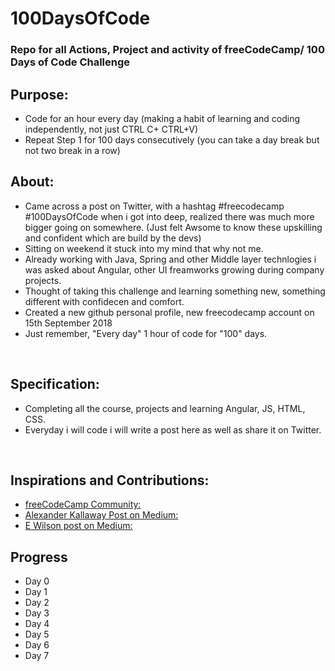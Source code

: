 # 100DaysOfCode

### Repo for all Actions, Project and activity of freeCodeCamp/ 100 Days of Code Challenge

## Purpose:

 - Code for an hour every day (making a habit of learning and coding independently, not just CTRL C+ CTRL+V)
 - Repeat Step 1 for 100 days consecutively (you can take a day break but not two break in a row)
 

 ## About:
 
 - Came across a post on Twitter, with a hashtag #freecodecamp #100DaysOfCode when i got into deep, realized there was much more bigger going on somewhere. (Just felt Awsome to know these upskilling and confident which are build by the devs)
 - Sitting on weekend it stuck into my mind that why not me.
 - Already working with Java, Spring and other Middle layer technlogies i was asked about Angular, other UI freamworks growing during company projects.
 - Thought of taking this challenge and learning something new, something different with confidecen and comfort.
 - Created a new github personal profile, new freecodecamp account on 15th September 2018
 - Just remember, "Every day" 1 hour of code for "100" days.
 
<br>

## Specification:

 - Completing all the course, projects and learning Angular, JS, HTML, CSS.
 - Everyday i will code i will write a post here as well as share it on Twitter.
 
<br>
 
## Inspirations and Contributions:

 - [freeCodeCamp Community: ](https://medium.freecodecamp.org/)
 - [Alexander Kallaway Post on Medium: ](https://medium.freecodecamp.org/how-to-get-a-developer-job-in-less-than-a-year)
 - [E Wilson post on Medium: ](https://medium.freecodecamp.org/i-took-on-the-100daysofcode-challenge-and-here-are-my-results-8e442f56d750)
 
 ## Progress
 
 - Day 0
 - Day 1
 - Day 2
 - Day 3
 - Day 4
 - Day 5
 - Day 6
 - Day 7
